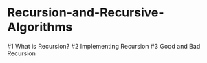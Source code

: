 # Recursion-and-Recursive-Algorithms
#1 What is Recursion?  #2 Implementing Recursion  #3 Good and Bad Recursion
